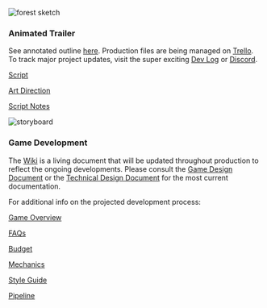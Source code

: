 ![forest sketch](https://github.com/jcongerkallas1/Brefhamer/blob/master/Images/forest_scene_final_small.jpg)
### Animated Trailer
See annotated outline [here](https://github.com/jcongerkallas1/Folkvangr/blob/master/Trailer%20Outline.md).  Production files are being managed on [Trello](https://trello.com/b/b2Wf4KYK/folkvangr).  To track major project updates, visit the super exciting [Dev Log](https://github.com/jcongerkallas1/Folkvangr/blob/master/Dev%20Log.md) or [Discord](https://discordapp.com/channels/326900944862314506).

[Script](https://github.com/jcongerkallas1/Folkvangr/blob/master/Documents/script.mb)

[Art Direction](https://github.com/jcongerkallas1/Folkvangr/blob/master/Documents/Art_Direction.md)

[Script Notes](https://github.com/jcongerkallas1/Folkvangr/blob/master/Documents/script_notes.md)

![storyboard](https://github.com/jcongerkallas1/Brefhamer/blob/master/Images/forest_scene_pencil_sketch.jpg)
### Game Development
The [Wiki](https://github.com/jcongerkallas1/Folkvangr/wiki) is a living document that will be updated throughout production to reflect the ongoing developments.  Please consult the [Game Design Document](https://docs.google.com/document/d/14NL6Ybq0--aWO0dLyGVvOm7W_1fBtnR-dtbBz1jaMoc/edit?usp=sharing) or the 
[Technical Design Document](https://docs.google.com/document/d/1n6o248Ov8BbkKBqlKvzQ165Qs1Pdf8bHazBc3eWPJqU/edit?usp=sharing)
 for the most current documentation.

For additional info on the projected development process:

[Game Overview](https://github.com/jcongerkallas1/Folkvangr/blob/master/Pipeline/Game%20Overview.md)

[FAQs](https://github.com/jcongerkallas1/Folkvangr/blob/master/Pipeline/FAQs.md)  

[Budget](https://github.com/jcongerkallas1/Folkvangr/blob/master/Budget/Budget%20Readme.md)

[Mechanics](https://github.com/jcongerkallas1/Folkvangr/blob/master/Pipeline/Game%20Mechanics.md)

[Style Guide](https://github.com/jcongerkallas1/Folkvangr/blob/master/Pipeline/Style%20Guide.md)

[Pipeline](https://github.com/jcongerkallas1/Folkvangr/blob/master/Pipeline/Pipeline%20Overview.md)


 


